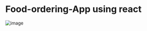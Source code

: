# Food-ordering-App using react
![image](https://user-images.githubusercontent.com/5433128/174709318-75a1c454-8408-4dcc-a6c1-4341b4dae16d.png)
